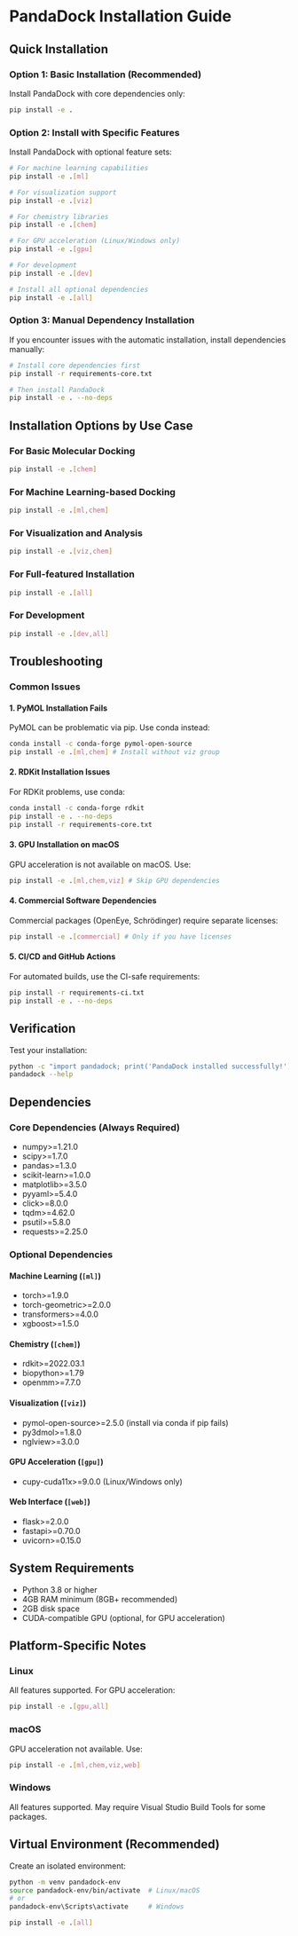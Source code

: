 # PandaDock Installation Guide

## Quick Installation

### Option 1: Basic Installation (Recommended)
Install PandaDock with core dependencies only:

```bash
pip install -e .
```

### Option 2: Install with Specific Features
Install PandaDock with optional feature sets:

```bash
# For machine learning capabilities
pip install -e .[ml]

# For visualization support  
pip install -e .[viz]

# For chemistry libraries
pip install -e .[chem]

# For GPU acceleration (Linux/Windows only)
pip install -e .[gpu]

# For development
pip install -e .[dev]

# Install all optional dependencies
pip install -e .[all]
```

### Option 3: Manual Dependency Installation
If you encounter issues with the automatic installation, install dependencies manually:

```bash
# Install core dependencies first
pip install -r requirements-core.txt

# Then install PandaDock
pip install -e . --no-deps
```

## Installation Options by Use Case

### For Basic Molecular Docking
```bash
pip install -e .[chem]
```

### For Machine Learning-based Docking
```bash
pip install -e .[ml,chem]
```

### For Visualization and Analysis
```bash
pip install -e .[viz,chem]
```

### For Full-featured Installation
```bash
pip install -e .[all]
```

### For Development
```bash
pip install -e .[dev,all]
```

## Troubleshooting

### Common Issues

#### 1. PyMOL Installation Fails
PyMOL can be problematic via pip. Use conda instead:
```bash
conda install -c conda-forge pymol-open-source
pip install -e .[ml,chem] # Install without viz group
```

#### 2. RDKit Installation Issues
For RDKit problems, use conda:
```bash
conda install -c conda-forge rdkit
pip install -e . --no-deps
pip install -r requirements-core.txt
```

#### 3. GPU Installation on macOS
GPU acceleration is not available on macOS. Use:
```bash
pip install -e .[ml,chem,viz] # Skip GPU dependencies
```

#### 4. Commercial Software Dependencies
Commercial packages (OpenEye, Schrödinger) require separate licenses:
```bash
pip install -e .[commercial] # Only if you have licenses
```

#### 5. CI/CD and GitHub Actions
For automated builds, use the CI-safe requirements:
```bash
pip install -r requirements-ci.txt
pip install -e . --no-deps
```

## Verification

Test your installation:

```bash
python -c "import pandadock; print('PandaDock installed successfully!')"
pandadock --help
```

## Dependencies

### Core Dependencies (Always Required)
- numpy>=1.21.0
- scipy>=1.7.0
- pandas>=1.3.0
- scikit-learn>=1.0.0
- matplotlib>=3.5.0
- pyyaml>=5.4.0
- click>=8.0.0
- tqdm>=4.62.0
- psutil>=5.8.0
- requests>=2.25.0

### Optional Dependencies

#### Machine Learning (`[ml]`)
- torch>=1.9.0
- torch-geometric>=2.0.0
- transformers>=4.0.0
- xgboost>=1.5.0

#### Chemistry (`[chem]`)
- rdkit>=2022.03.1
- biopython>=1.79
- openmm>=7.7.0

#### Visualization (`[viz]`)
- pymol-open-source>=2.5.0 (install via conda if pip fails)
- py3dmol>=1.8.0
- nglview>=3.0.0

#### GPU Acceleration (`[gpu]`)
- cupy-cuda11x>=9.0.0 (Linux/Windows only)

#### Web Interface (`[web]`)
- flask>=2.0.0
- fastapi>=0.70.0
- uvicorn>=0.15.0

## System Requirements

- Python 3.8 or higher
- 4GB RAM minimum (8GB+ recommended)
- 2GB disk space
- CUDA-compatible GPU (optional, for GPU acceleration)

## Platform-Specific Notes

### Linux
All features supported. For GPU acceleration:
```bash
pip install -e .[gpu,all]
```

### macOS
GPU acceleration not available. Use:
```bash
pip install -e .[ml,chem,viz,web]
```

### Windows
All features supported. May require Visual Studio Build Tools for some packages.

## Virtual Environment (Recommended)

Create an isolated environment:

```bash
python -m venv pandadock-env
source pandadock-env/bin/activate  # Linux/macOS
# or
pandadock-env\Scripts\activate     # Windows

pip install -e .[all]
```